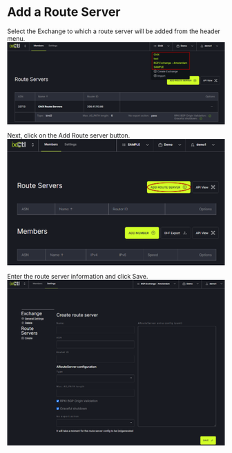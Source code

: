 # Add a Route Server

Select the Exchange to which a route server will be added from the header menu. 
   ![](img/addmember.png)
   
Next, click on the Add Route server button.  
   ![](img/addrouteserver.png)

Enter the route server information and click Save.
   ![](img/createrouteserver.png)

